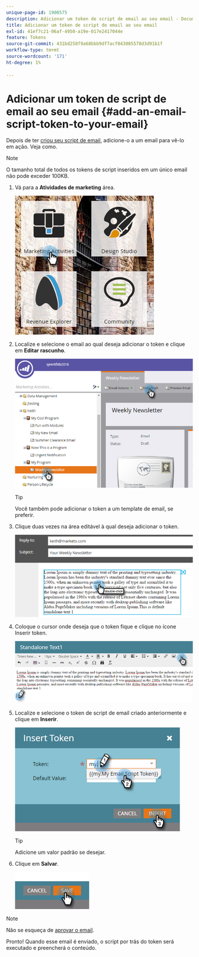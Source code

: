 ```yaml
---
unique-page-id: 1900575
description: Adicionar um token de script de email ao seu email - Documentação do Marketo - Documentação do produto
title: Adicionar um token de script de email ao seu email
exl-id: 41ef7c21-06af-4950-a19e-017e2417044e
feature: Tokens
source-git-commit: 431bd258f9a68bbb9df7acf043085578d3d91b1f
workflow-type: tm+mt
source-wordcount: '171'
ht-degree: 1%

---
```


# Adicionar um token de script de email ao seu email {#add-an-email-script-token-to-your-email}

Depois de ter [criou seu script de email](/help/marketo/product-docs/email-marketing/general/using-tokens/create-an-email-script-token.md), adicione-o a um email para vê-lo em ação. Veja como.

>[!NOTE]
>
>O tamanho total de todos os tokens de script inseridos em um único email não pode exceder 100KB.

1. Vá para a **Atividades de marketing** área.

   ![](assets/one-2.png)

1. Localize e selecione o email ao qual deseja adicionar o token e clique em **Editar rascunho**.

   ![](assets/two-2.png)

   >[!TIP]
   >
   >Você também pode adicionar o token a um template de email, se preferir.

1. Clique duas vezes na área editável à qual deseja adicionar o token.

   ![](assets/three-2.png)

1. Coloque o cursor onde deseja que o token fique e clique no ícone Inserir token.

   ![](assets/four-2.png)

1. Localize e selecione o token de script de email criado anteriormente e clique em **Inserir**.

   ![](assets/five-1.png)

   >[!TIP]
   >
   >Adicione um valor padrão se desejar.

1. Clique em **Salvar**.

   ![](assets/six.png)

>[!NOTE]
>
>Não se esqueça de [aprovar o email](/help/marketo/product-docs/email-marketing/general/creating-an-email/approve-an-email.md).

Pronto! Quando esse email é enviado, o script por trás do token será executado e preencherá o conteúdo.
